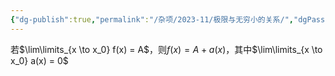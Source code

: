 ```yaml
---
{"dg-publish":true,"permalink":"/杂项/2023-11/极限与无穷小的关系/","dgPassFrontmatter":true}
---
```


若$\lim\limits_{x \to x_0} f(x) = A$，则$f(x) = A + a(x)$，其中$\lim\limits_{x \to x_0} a(x) = 0$